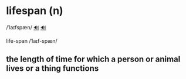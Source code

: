 # lifespan (n)

/ˈlaɪfspæn/ [🔊](https://www.oxfordlearnersdictionaries.com/media/english/uk_pron/l/lif/lifes/lifespan__gb_1.mp3) [🔊](https://www.oxfordlearnersdictionaries.com/media/english/us_pron/l/lif/lifes/lifespan__us_1.mp3)

life-span /ˈlaɪf-spæn/

## the length of time for which a person or animal lives or a thing functions